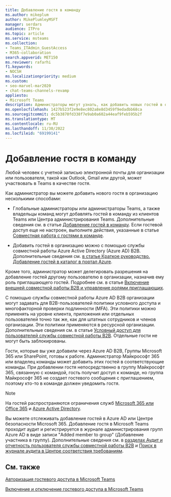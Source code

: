 ```yaml
---
title: Добавление гостя в команду
ms.author: mikeplum
author: MikePlumleyMSFT
manager: serdars
audience: ITPro
ms.topic: article
ms.service: msteams
ms.collection:
- Teams_ITAdmin_GuestAccess
- M365-collaboration
search.appverid: MET150
ms.reviewer: rafarhi
f1.keywords:
- NOCSH
ms.localizationpriority: medium
ms.custom:
- seo-marvel-mar2020
- chat-teams-channels-revamp
appliesto:
- Microsoft Teams
description: Администраторы могут узнать, как добавить новых гостей в организацию в классических и веб-клиентах Майкрософт Teams, а также на портале совместной работы Azure Active Directory B2B.
ms.openlocfilehash: 1427b523f2e9e8ec802a8e8d3459f9edadbb68ca
ms.sourcegitcommit: dc5b3870fd338f7e9ab0a602a44eaf9feb595b2f
ms.translationtype: MT
ms.contentlocale: ru-RU
ms.lasthandoff: 11/30/2022
ms.locfileid: "69199141"
---
```

# <a name="add-a-guest-to-a-team"></a>Добавление гостя в команду

Любой человек с учетной записью электронной почты для организации или пользователя, такой как Outlook, Gmail или другой, может участвовать в Teams в качестве гостя.

Как администратор вы можете добавить нового гостя в организацию несколькими способами:

- Глобальные администраторы или администраторы Teams, а также владельцы команд могут добавлять гостей в команду из клиентов Teams или Центра администрирования Teams. Дополнительные сведения см. в статье [Добавление гостей в команду](https://support.office.com/article/add-guests-to-a-team-fccb4fa6-f864-4508-bdde-256e7384a14f). Если гостевой доступ еще не настроен, выполните действия, указанные в статье [Совместная работа с гостями в команде](/microsoft-365/solutions/collaborate-as-team).

- Добавить гостей в организацию можно с помощью службы совместной работы Azure Active Directory (Azure AD) B2B. Дополнительные сведения см. [в статье Краткое руководство. Добавление гостей в каталог в портал Azure](/azure/active-directory/external-identities/b2b-quickstart-add-guest-users-portal).

Кроме того, администратор может делегировать разрешения на добавление гостей другому пользователю в организации, назначив ему роль приглашающего гостей. Подробнее см. в статье [Включение внешней совместной работы B2B и управление ролями приглашающих](/azure/active-directory/external-identities/delegate-invitations).

С помощью службы совместной работы Azure AD B2B организации могут задавать для B2B-пользователей политики условного доступа и многофакторной проверки подлинности (MFA). Эти политики можно применять на уровне клиента, приложения или отдельных пользователей точно так же, как для штатных сотрудников и членов организации. Эти политики применяются в ресурсной организации. Дополнительные сведения см. в статье [Условный доступ для пользователей службы совместной работы B2B](/azure/active-directory/external-identities/conditional-access). Отдельные гости не могут быть заблокированы.

Гости, которые вы уже добавили через Azure AD B2B, Группы Microsoft 365 или SharePoint, готовы к работе. Администратор Майкрософт 365 или владелец команды может добавить этих гостей в соответствующие команды. При добавлении гостя непосредственно в группу Майкрософт 365, связанную с командой, гость получит доступ к команде, но группа Майкрософт 365 не создает гостевого сообщения с приглашением, поэтому кто-то в команде должен уведомить гостя.

> [!NOTE]
> На гостей распространяются ограничения служб [Microsoft 365 или Office 365](/office365/servicedescriptions/office-365-service-descriptions-technet-library) и [Azure Active Directory](/azure/active-directory/external-identities/current-limitations).

Вы можете отслеживать добавление гостей в Azure AD или Центре безопасности Microsoft 365. Добавление гостя в Microsoft Teams проходит аудит и регистрируется в журнале администрирования групп Azure AD в виде записи "Added member to group" (Добавление участника в группу). Дополнительные сведения см. в [разделах Аудит и отчетность пользователя службы совместной работы B2B](/azure/active-directory/external-identities/auditing-and-reporting) и [Поиск в журнале аудита в Центре соответствия требованиям](/microsoft-365/compliance/search-the-audit-log-in-security-and-compliance).


## <a name="related-topics"></a>См. также

[Авторизация гостевого доступа в Microsoft Teams](teams-dependencies.md)

[Включение и отключение гостевого доступа в Microsoft Teams](set-up-guests.md)